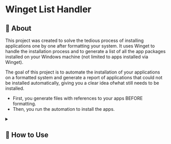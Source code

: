 # Winget List Handler

## 🔎 About

This project was created to solve the tedious process of installing applications one by one after formatting your system. It uses Winget to handle the installation process and to generate a list of all the app packages installed on your Windows machine (not limited to apps installed via Winget).

The goal of this project is to automate the installation of your applications on a formatted system and generate a report of applications that could not be installed automatically, giving you a clear idea of ​​what still needs to be installed.

- First, you generate files with references to your apps BEFORE formatting.
- Then, you run the automation to install the apps.

<details><summary><h2>🚀 How to Use</h2></summary>

### Prerequisites

![Windows](https://img.shields.io/badge/Windows-0078D6?style=for-the-badge&logo=windows&logoColor=white)
![NPM](https://img.shields.io/badge/NPM-%23CB3837.svg?style=for-the-badge&logo=npm&logoColor=white)
![NodeJS](https://img.shields.io/badge/node.js-6DA55F?style=for-the-badge&logo=node.js&logoColor=white)

### Step-by-Step

1.  Before formatting your machine, generate the app reports.

    - These reports are the processed list of programs installed on your current machine.
    - Two files will be generated during this process: `apps-com-pacotes.json` and `apps-prejudicados.json`.
      - **apps-com-pacotes.json:** This is the main file for automating app installations. It is already processed and contains only apps that can be installed via Winget.
      - **apps-prejudicados.json:** This is a list of all apps that cannot be installed via Winget. These are apps without a published Winget package or those with formatting errors caused by the output of the `winget list` command.
    - The directory containing the generated files is located in the root of the project and is created when executed.

    Run the commands in the root of the project.

    Install the project dependencies:

        npm install -y

    Generate the reports:

        node index.js --generate-files-only

2.  After generating the files, copy the `_arquivos_gerados_` directory—or the entire project—and keep it in a safe place to avoid losing it during formatting.
    - Feel free to adjust the `apps-com-pacotes.json` file, removing entries as needed, but be careful not to break the JSON format.
3.  On your formatted machine, clone the project again and paste the `_arquivos_gerados_` directory into the root of the project—or bring your complete project backup—and run the automation to install the apps.

    Use the following command in the project root:

        node index.js --consume-file-only

    Each package will be installed one at a time synchronously.

    To install packages asynchronously, use the command:

        node index.js --consume-file-only --async

    After that, just wait for the process to complete.

    The synchronous installation can take a long time but uses minimal processing, RAM, and disk writing. The asynchronous installation is much faster but is not yet optimized. As a result, it can demand significant processing, RAM, and disk writing if a large number of apps need to be installed. Avoid using it on legacy computers.

    This process may take some time, as it depends on the speed of the package servers.

    </details>

